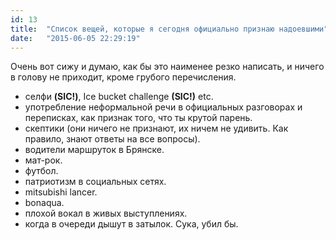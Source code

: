 ```yaml
---
id: 13
title:  "Список вещей, которые я сегодня официально признаю надоевшими"
date:   "2015-06-05 22:29:19"
---
```


Очень вот сижу и думаю, как бы это наименее резко написать, и ничего в
голову не приходит, кроме грубого перечисления.

- селфи **(SIC!)**, Ice bucket challenge **(SIC!)** etc.
- употребление неформальной речи в официальных разговорах и переписках, как признак того, что ты
крутой парень.
- скептики (они ничего не признают, их ничем не удивить. Как правило, знают ответы на все вопросы).
- водители маршруток в Брянске.
- мат-рок.
- футбол.
- патриотизм в социальных сетях.
- mitsubishi lancer.
- bonaqua.
- плохой вокал в живых выступлениях.
- когда в очереди дышут в затылок. Сука, убил бы.
